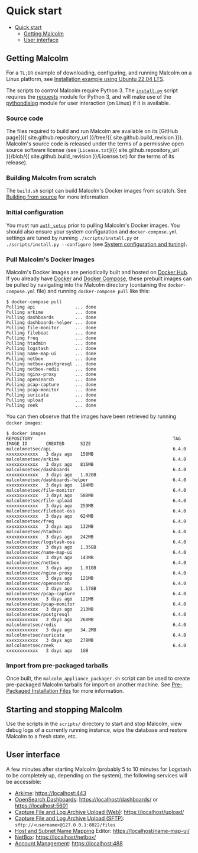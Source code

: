 # <a name="QuickStart"></a>Quick start

* [Quick start](#QuickStart)
    - [Getting Malcolm](#GetMalcolm)
    - [User interface](#UserInterfaceURLs)

## <a name="GetMalcolm"></a>Getting Malcolm

For a `TL;DR` example of downloading, configuring, and running Malcolm on a Linux platform, see [Installation example using Ubuntu 22.04 LTS](ubuntu-install-example.md#InstallationExample).

The scripts to control Malcolm require Python 3. The [`install.py`](malcolm-config.md#ConfigAndTuning) script requires the [requests](https://docs.python-requests.org/en/latest/) module for Python 3, and will make use of the [pythondialog](https://pythondialog.sourceforge.io/) module for user interaction (on Linux) if it is available.

### Source code

The files required to build and run Malcolm are available on its [GitHub page]({{ site.github.repository_url }}/tree/{{ site.github.build_revision }}). Malcolm's source code is released under the terms of a permissive open source software license (see [`License.txt`]({{ site.github.repository_url }}/blob/{{ site.github.build_revision }}/License.txt)  for the terms of its release).

### Building Malcolm from scratch

The `build.sh` script can build Malcolm's Docker images from scratch. See [Building from source](development.md#Build) for more information.

### Initial configuration

You must run [`auth_setup`](authsetup.md#AuthSetup) prior to pulling Malcolm's Docker images. You should also ensure your system configuration and `docker-compose.yml` settings are tuned by running `./scripts/install.py` or `./scripts/install.py --configure` (see [System configuration and tuning](malcolm-config.md#ConfigAndTuning)).
    
### Pull Malcolm's Docker images

Malcolm's Docker images are periodically built and hosted on [Docker Hub](https://hub.docker.com/u/malcolmnetsec). If you already have [Docker](https://www.docker.com/) and [Docker Compose](https://docs.docker.com/compose/), these prebuilt images can be pulled by navigating into the Malcolm directory (containing the `docker-compose.yml` file) and running `docker-compose pull` like this:
```
$ docker-compose pull
Pulling api               ... done
Pulling arkime            ... done
Pulling dashboards        ... done
Pulling dashboards-helper ... done
Pulling file-monitor      ... done
Pulling filebeat          ... done
Pulling freq              ... done
Pulling htadmin           ... done
Pulling logstash          ... done
Pulling name-map-ui       ... done
Pulling netbox            ... done
Pulling netbox-postgresql ... done
Pulling netbox-redis      ... done
Pulling nginx-proxy       ... done
Pulling opensearch        ... done
Pulling pcap-capture      ... done
Pulling pcap-monitor      ... done
Pulling suricata          ... done
Pulling upload            ... done
Pulling zeek              ... done
```

You can then observe that the images have been retrieved by running `docker images`:
```
$ docker images
REPOSITORY                                                     TAG             IMAGE ID       CREATED      SIZE
malcolmnetsec/api                                              6.4.0           xxxxxxxxxxxx   3 days ago   158MB
malcolmnetsec/arkime                                           6.4.0           xxxxxxxxxxxx   3 days ago   816MB
malcolmnetsec/dashboards                                       6.4.0           xxxxxxxxxxxx   3 days ago   1.02GB
malcolmnetsec/dashboards-helper                                6.4.0           xxxxxxxxxxxx   3 days ago   184MB
malcolmnetsec/file-monitor                                     6.4.0           xxxxxxxxxxxx   3 days ago   588MB
malcolmnetsec/file-upload                                      6.4.0           xxxxxxxxxxxx   3 days ago   259MB
malcolmnetsec/filebeat-oss                                     6.4.0           xxxxxxxxxxxx   3 days ago   624MB
malcolmnetsec/freq                                             6.4.0           xxxxxxxxxxxx   3 days ago   132MB
malcolmnetsec/htadmin                                          6.4.0           xxxxxxxxxxxx   3 days ago   242MB
malcolmnetsec/logstash-oss                                     6.4.0           xxxxxxxxxxxx   3 days ago   1.35GB
malcolmnetsec/name-map-ui                                      6.4.0           xxxxxxxxxxxx   3 days ago   143MB
malcolmnetsec/netbox                                           6.4.0           xxxxxxxxxxxx   3 days ago   1.01GB
malcolmnetsec/nginx-proxy                                      6.4.0           xxxxxxxxxxxx   3 days ago   121MB
malcolmnetsec/opensearch                                       6.4.0           xxxxxxxxxxxx   3 days ago   1.17GB
malcolmnetsec/pcap-capture                                     6.4.0           xxxxxxxxxxxx   3 days ago   121MB
malcolmnetsec/pcap-monitor                                     6.4.0           xxxxxxxxxxxx   3 days ago   213MB
malcolmnetsec/postgresql                                       6.4.0           xxxxxxxxxxxx   3 days ago   268MB
malcolmnetsec/redis                                            6.4.0           xxxxxxxxxxxx   3 days ago   34.2MB
malcolmnetsec/suricata                                         6.4.0           xxxxxxxxxxxx   3 days ago   278MB
malcolmnetsec/zeek                                             6.4.0           xxxxxxxxxxxx   3 days ago   1GB
```

### Import from pre-packaged tarballs

Once built, the `malcolm_appliance_packager.sh` script can be used to create pre-packaged Malcolm tarballs for import on another machine. See [Pre-Packaged Installation Files](development.md#Packager) for more information.

## Starting and stopping Malcolm

Use the scripts in the `scripts/` directory to start and stop Malcolm, view debug logs of a currently running
instance, wipe the database and restore Malcolm to a fresh state, etc.

## <a name="UserInterfaceURLs"></a>User interface

A few minutes after starting Malcolm (probably 5 to 10 minutes for Logstash to be completely up, depending on the system), the following services will be accessible:

* [Arkime](https://arkime.com/): [https://localhost:443](https://localhost:443)
* [OpenSearch Dashboards](https://opensearch.org/docs/latest/dashboards/index/): [https://localhost/dashboards/](https://localhost/dashboards/) or [https://localhost:5601](https://localhost:5601)
* [Capture File and Log Archive Upload (Web)](upload.md#Upload): [https://localhost/upload/](https://localhost/upload/)
* [Capture File and Log Archive Upload (SFTP)](upload.md#Upload): `sftp://<username>@127.0.0.1:8022/files`
* [Host and Subnet Name Mapping](host-and-subnet-mapping.md#HostAndSubnetNaming) Editor: [https://localhost/name-map-ui/](https://localhost/name-map-ui/)
* [NetBox](netbox.md#NetBox): [https://localhost/netbox/](https://localhost/netbox/)
* [Account Management](authsetup.md#AuthBasicAccountManagement): [https://localhost:488](https://localhost:488)